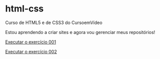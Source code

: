 # html-css
 Curso de HTML5 e de CSS3 do CursoemVídeo

 Estou aprendendo a criar sites e agora vou gerenciar meus repositórios!

 <a href="https://karllago.github.io/html-css/exercicios/ex001/index.html">Executar o exercício 001</a> 
 
 <a href="https://karllago.github.io/html-css/exercicios/ex002/">Executar o exercício 002</a>
